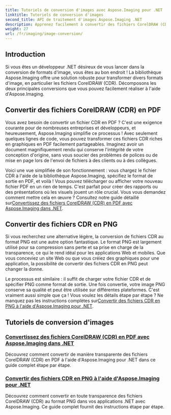 ```yaml
---
title: Tutoriels de conversion d'images avec Aspose.Imaging pour .NET
linktitle: Tutoriels de conversion d'images
second_title: API de traitement d'images Aspose.Imaging .NET
description: Apprenez facilement à convertir des fichiers CorelDRAW (CDR) en PDF et PNG avec des didacticiels Aspose.Imaging complets conçus pour les développeurs .NET.
weight: 27
url: /fr/imaging/image-conversion/
---
```

## Introduction

Si vous êtes un développeur .NET désireux de vous lancer dans la conversion de formats d'image, vous êtes au bon endroit ! La bibliothèque Aspose.Imaging offre une solution robuste pour transformer divers formats d'image, en particulier les fichiers CorelDRAW (CDR). Décomposons les deux principales conversions que vous pouvez facilement réaliser à l'aide d'Aspose.Imaging.

## Convertir des fichiers CorelDRAW (CDR) en PDF

Vous avez besoin de convertir un fichier CDR en PDF ? C'est une exigence courante pour de nombreuses entreprises et développeurs, et heureusement, Aspose.Imaging simplifie ce processus ! Avec seulement quelques lignes de code, vous pouvez transformer ces fichiers CDR riches en graphiques en PDF facilement partageables. Imaginez avoir un document magnifiquement rendu qui conserve l'intégrité de votre conception d'origine, sans vous soucier des problèmes de polices ou de mise en page lors de l'envoi de fichiers à des clients ou à des collègues. 

 Voici une vue simplifiée de son fonctionnement : vous chargez le fichier CDR à l'aide de la bibliothèque Aspose.Imaging, spécifiez le format de sortie en PDF, et voilà ! Vous pouvez télécharger ou afficher votre nouveau fichier PDF en un rien de temps. C'est parfait pour créer des rapports ou des présentations où les visuels jouent un rôle crucial. Vous vous demandez comment mettre cela en œuvre ? Consultez notre guide détaillé sur[Convertissez des fichiers CorelDRAW (CDR) en PDF avec Aspose.Imaging dans .NET](./convert-cdr-files-to-pdf/).

## Convertir des fichiers CDR en PNG

Si vous recherchez une alternative légère, la conversion de fichiers CDR au format PNG est une autre option fantastique. Le format PNG est largement utilisé pour sa compression sans perte et sa prise en charge de la transparence, ce qui le rend idéal pour les applications Web et mobiles. Que vous conceviez un site Web ou que vous créiez des graphiques pour une application, la possibilité de convertir des fichiers CDR en PNG peut changer la donne.

 Le processus est similaire : il suffit de charger votre fichier CDR et de spécifier PNG comme format de sortie. Une fois convertie, votre image PNG conserve sa qualité et peut être utilisée sur différentes plateformes. C'est vraiment aussi simple que ça ! Vous voulez les détails étape par étape ? Ne manquez pas les instructions complètes sur[Convertir des fichiers CDR en PNG à l'aide d'Aspose.Imaging pour .NET](./convert-cdr-files-to-png/).

## Tutoriels de conversion d'images
### [Convertissez des fichiers CorelDRAW (CDR) en PDF avec Aspose.Imaging dans .NET](./convert-cdr-files-to-pdf/)
Découvrez comment convertir de manière transparente des fichiers CorelDRAW (CDR) en PDF à l'aide d'Aspose.Imaging pour .NET dans ce guide complet étape par étape.
### [Convertir des fichiers CDR en PNG à l'aide d'Aspose.Imaging pour .NET](./convert-cdr-files-to-png/)
Découvrez comment convertir en toute transparence des fichiers CorelDRAW (CDR) au format PNG dans vos applications .NET avec Aspose.Imaging. Ce guide complet fournit des instructions étape par étape.
